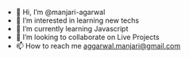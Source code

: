 - 👋 Hi, I’m @manjari-agarwal
- 👀 I’m interested in learning new techs
- 🌱 I’m currently learning Javascript
- 💞️ I’m looking to collaborate on Live Projects
- 📫 How to reach me aggarwal.manjari@gmail.com

<!---
manjari-agarwal/manjari-agarwal is a ✨ special ✨ repository because its `README.md` (this file) appears on your GitHub profile.
You can click the Preview link to take a look at your changes.
--->
